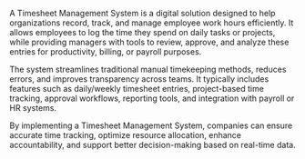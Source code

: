 A Timesheet Management System is a digital solution designed to help organizations record, track, and manage employee work hours efficiently. It allows employees to log the time they spend on daily tasks or projects, while providing managers with tools to review, approve, and analyze these entries for productivity, billing, or payroll purposes.

The system streamlines traditional manual timekeeping methods, reduces errors, and improves transparency across teams. It typically includes features such as daily/weekly timesheet entries, project-based time tracking, approval workflows, reporting tools, and integration with payroll or HR systems.

By implementing a Timesheet Management System, companies can ensure accurate time tracking, optimize resource allocation, enhance accountability, and support better decision-making based on real-time data.
